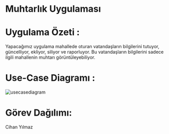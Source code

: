 # Muhtarlık Uygulaması
# Uygulama Özeti : 
Yapacağımız uygulama mahallede oturan vatandaşların bilgilerini tutuyor, güncelliyor, ekliyor, siliyor ve raporluyor. Bu vatandaşların bilgilerini sadece ilgili 
mahallenin muhtarı görüntüleyebiliyor.

# Use-Case Diagramı : 
![usecasediagram](https://user-images.githubusercontent.com/128770446/232312754-0981a5ae-e7b6-4c59-8abb-a273b482fc72.png)

# Görev Dağılımı: 
Cihan Yılmaz












